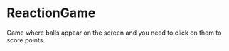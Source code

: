 # ReactionGame
Game where balls appear on the screen and you need to click on them to score points.
